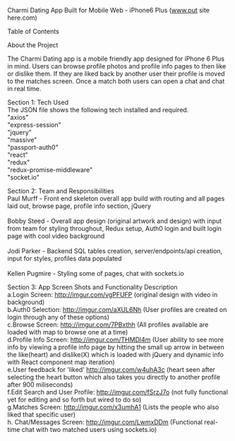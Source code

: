 Charmi Dating App Built for Mobile Web - iPhone6 Plus  (www.put site here.com)

Table of Contents


About the Project

The Charmi Dating app is a mobile friendly app designed for iPhone 6 Plus in mind.  Users can browse profile photos and profile info pages to then like or dislike them.  If they are liked back by another user their profile is moved to the matches screen.  Once a match both users can open a chat and chat in real time. </br> 

Section 1:  Tech Used</br>
The JSON file shows the following tech installed and required.  </br>
"axios"</br>
"express-session"</br>
"jquery"</br>
"massive"</br>
"passport-auth0"</br>
"react"</br>
"redux"</br>
"redux-promise-middleware"</br>
"socket.io"</br>


Section 2:  Team and Responsibilities</br>
Paul Murff - Front end skeleton overall app build with routing and all pages laid out, browse page, profile info section, jQuery</br> </br>
Bobby Steed - Overall app design (original artwork and design) with input from team for styling throughout, Redux setup, Auth0 login and built login page with cool video background </br>  </br>
Jodi Parker - Backend SQL tables creation, server/endpoints/api creation, input for styles, profiles data populated </br></br>
Kellen Pugmire - Styling some of pages, chat with sockets.io </br>


Section 3: App Screen Shots and Functionality Description</br>
a.Login Screen: http://imgur.com/vgPFUFP  (original design with video in background)</br>
b.Auth0 Selection: http://imgur.com/aXUL6Nh  (User profiles are created on login through any of these options)</br>
c.Browse Screen: http://imgur.com/7PBxthh  (All profiles available are loaded with map to browse one at a time)</br>
d.Profile Info Screen: http://imgur.com/THMDl4m (User ability to see more info by viewing a profile info page by hitting the small up arrow in between the like(heart) and dislike(X) which is loaded with jQuery and dynamic info with React component map iteration) </br>
e.User feedback for 'liked' http://imgur.com/w4uhA3c (heart seen after selecting the heart button which also takes you directly to another profile after 900 miliseconds)</br>
f.Edit Search and User Profile: http://imgur.com/fSrzJ7o (not fully functional yet for editing and so forth but wired to do so) </br>
g.Matches Screen: http://imgur.com/x3umhA1 (Lists the people who also liked that specific user)</br>
h. Chat/Messages Screen: http://imgur.com/LwmxDDm (Functional real-time chat with two matched users using sockets.io) </br>
